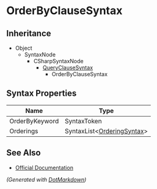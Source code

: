 # OrderByClauseSyntax

## Inheritance

* Object
  * SyntaxNode
    * CSharpSyntaxNode
      * [QueryClauseSyntax](QueryClauseSyntax.md)
        * OrderByClauseSyntax

## Syntax Properties

| Name           | Type                                             |
| -------------- | ------------------------------------------------ |
| OrderByKeyword | SyntaxToken                                      |
| Orderings      | SyntaxList\<[OrderingSyntax](OrderingSyntax.md)> |

## See Also

* [Official Documentation](https://docs.microsoft.com/en-us/dotnet/api/microsoft.codeanalysis.csharp.syntax.orderbyclausesyntax)


*\(Generated with [DotMarkdown](http://github.com/JosefPihrt/DotMarkdown)\)*